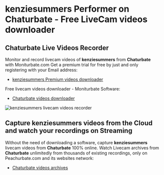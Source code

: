 # kenziesummers Performer on Chaturbate - Free LiveCam videos downloader

## Chaturbate Live Videos Recorder

Monitor and record livecam videos of **kenziesummers** from **Chaturbate** with Moniturbate.com
Get a premium trial for free by just and only registering with your Email address:
* [kenziesummers Premium videos downloader](https://moniturbate.com/request-demo-licence-key.html)

Free livecam videos downloader - Moniturbate Software:
* [Chaturbate videos downloader](https://moniturbate.com/moniturbate-download-software.html)

![kenziesummers livecam videos recorder](https://peachurnet.com/templates/moniturbate-software.png)


## Capture kenziesummers videos from the Cloud and watch your recordings on Streaming

Without the need of downloading a software, capture **kenziesummers** livecam videos from **Chaturbate** 100% online.
Watch Livecam archives from **Chaturbate** unlimitedly from thousands of existing recordings, only on Peachurbate.com and its websites network:
* [Chaturbate videos archives](https://peachurnet.com/)